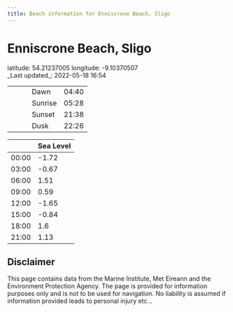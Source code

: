 ```yaml
---
title: Beach information for Enniscrone Beach, Sligo
---
```

# Enniscrone Beach, Sligo 

<div class="location-info">latitude: 54.21237005 longitude: -9.10370507</div>
<div class="met-eireann-warnings"></div>
_Last updated_: 2022-05-18 16:54

|   |   |   |   |   |
|---|---|---|---|---|
|   |   |   | Dawn  | 04:40 |
|   |   |   | Sunrise  | 05:28 |
|   |   |   | Sunset  | 21:38 |
|   |   |   | Dusk  | 22:26 |

<div></div>

|   | Sea Level  |
|---|---|
| 00:00 | -1.72 |
| 03:00 | -0.67 |
| 06:00 | 1.51 |
| 09:00 | 0.59 |
| 12:00 | -1.65 |
| 15:00 | -0.84 |
| 18:00 | 1.6 |
| 21:00 | 1.13 |

## Disclaimer

This page contains data from the Marine Institute,
Met Eireann and the Environment Protection Agency. The page is provided for
information purposes only and is not to be used for navigation. No liability
is assumed if information provided leads to personal injury etc...